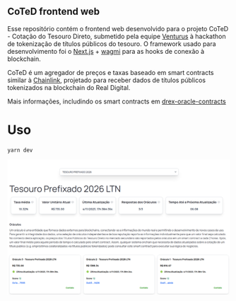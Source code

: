## CoTeD frontend web

Esse repositório contém o frontend web desenvolvido para o projeto CoTeD - Cotação do Tesouro Direto, submetido pela equipe [Venturus](https://github.com/venturusbr) à hackathon de tokenização de títulos públicos do tesouro. O framework usado para desenvolvimento foi o [Next.js](https://nextjs.org) + [wagmi](https://wagmi.sh) para as hooks de conexão à blockchain.

CoTeD é um agregador de preços e taxas baseado em smart contracts similar à [Chainlink](https://chain.link), projetado para receber dados de títulos públicos tokenizados na blockchain do Real Digital.

Mais informações, includindo os smart contracts em [drex-oracle-contracts](https://github.com/izcoser/drex-oracle-contracts)

# Uso

`yarn dev`

![Screenshot](images/image.png)